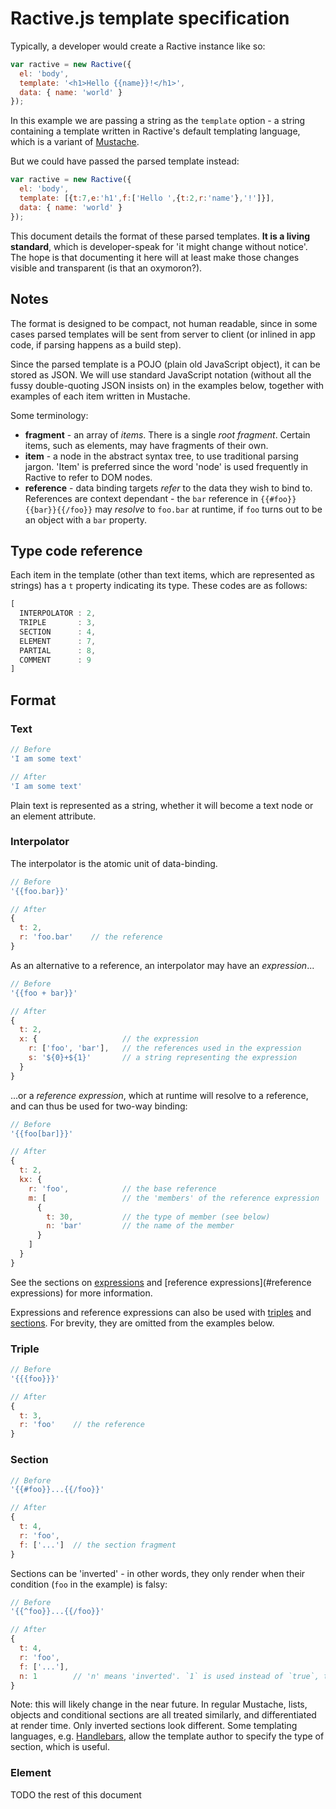 Ractive.js template specification
=================================


Typically, a developer would create a Ractive instance like so:

```js
var ractive = new Ractive({
  el: 'body',
  template: '<h1>Hello {{name}}!</h1>',
  data: { name: 'world' }
});
```

In this example we are passing a string as the `template` option - a string containing a template written in Ractive's default templating language, which is a variant of [Mustache](http://mustache.github.io/).

But we could have passed the parsed template instead:

```js
var ractive = new Ractive({
  el: 'body',
  template: [{t:7,e:'h1',f:['Hello ',{t:2,r:'name'},'!']}],
  data: { name: 'world' }
});
```

This document details the format of these parsed templates. **It is a living standard**, which is developer-speak for 'it might change without notice'. The hope is that documenting it here will at least make those changes visible and transparent (is that an oxymoron?).



Notes
-----

The format is designed to be compact, not human readable, since in some cases parsed templates will be sent from server to client (or inlined in app code, if parsing happens as a build step).

Since the parsed template is a POJO (plain old JavaScript object), it can be stored as JSON. We will use standard JavaScript notation (without all the fussy double-quoting JSON insists on) in the examples below, together with examples of each item written in Mustache.

Some terminology:

* **fragment** - an array of *items*. There is a single *root fragment*. Certain items, such as elements, may have fragments of their own.
* **item** - a node in the abstract syntax tree, to use traditional parsing jargon. 'Item' is preferred since the word 'node' is used frequently in Ractive to refer to DOM nodes.
* **reference** - data binding targets *refer* to the data they wish to bind to. References are context dependant - the `bar` reference in `{{#foo}}{{bar}}{{/foo}}` may *resolve* to `foo.bar` at runtime, if `foo` turns out to be an object with a `bar` property.



Type code reference
-------------------

Each item in the template (other than text items, which are represented as strings) has a `t` property indicating its type. These codes are as follows:

```js
[
  INTERPOLATOR : 2,
  TRIPLE       : 3,
  SECTION      : 4,
  ELEMENT      : 7,
  PARTIAL      : 8,
  COMMENT      : 9
]
```


Format
------

### Text

```js
// Before
'I am some text'

// After
'I am some text'
```

Plain text is represented as a string, whether it will become a text node or an element attribute.

### Interpolator

The interpolator is the atomic unit of data-binding.

```js
// Before
'{{foo.bar}}'

// After
{
  t: 2,
  r: 'foo.bar'    // the reference
}
```

As an alternative to a reference, an interpolator may have an *expression*...

```js
// Before
'{{foo + bar}}'

// After
{
  t: 2,
  x: {                   // the expression
    r: ['foo', 'bar'],   // the references used in the expression
    s: '${0}+${1}'       // a string representing the expression
  }
}
```

...or a *reference expression*, which at runtime will resolve to a reference, and can thus be used for two-way binding:

```js
// Before
'{{foo[bar]}}'

// After
{
  t: 2,
  kx: {
    r: 'foo',            // the base reference
    m: [                 // the 'members' of the reference expression
      {
        t: 30,           // the type of member (see below)
        n: 'bar'         // the name of the member
      }
    ]
  }
}
```

See the sections on [expressions](#expressions) and [reference expressions](#reference expressions) for more information.

Expressions and reference expressions can also be used with [triples](#triple) and [sections](#section). For brevity, they are omitted from the examples below.

### Triple

```js
// Before
'{{{foo}}}'

// After
{
  t: 3,
  r: 'foo'    // the reference
}
```

### Section

```js
// Before
'{{#foo}}...{{/foo}}'

// After
{
  t: 4,
  r: 'foo',
  f: ['...']  // the section fragment
}
```

Sections can be 'inverted' - in other words, they only render when their condition (`foo` in the example) is falsy:

```js
// Before
'{{^foo}}...{{/foo}}'

// After
{
  t: 4,
  r: 'foo',
  f: ['...'],
  n: 1        // 'n' means 'inverted'. `1` is used instead of `true`, to save space
}
```

Note: this will likely change in the near future. In regular Mustache, lists, objects and conditional sections are all treated similarly, and differentiated at render time. Only inverted sections look different. Some templating languages, e.g. [Handlebars](http://handlebarsjs.com/), allow the template author to specify the type of section, which is useful.


### Element



TODO the rest of this document
